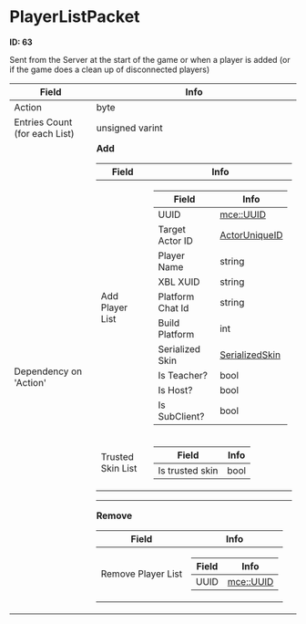 # PlayerListPacket

__ID: 63__

Sent from the Server at the start of the game or when a player is added (or if the game does a clean up of disconnected players)

<table><thead><tr><th>Field</th><th>Info</th></tr></thead><tbody>
<tr><td>Action</td><td>byte</td></tr>
<tr><td>Entries Count (for each List)</td><td>unsigned varint</td></tr>
<tr><td>Dependency on 'Action'</td><td><b>Add</b><br>
  <table><thead><tr><th>Field</th><th>Info</th></tr></thead><tbody>
  <tr><td>Add Player List</td><td><table><thead><tr><th>Field</th><th>Info</th></tr></thead><tbody>
    <tr><td>UUID</td><td><a href="../types/mce_UUID.md">mce::UUID</a></td></tr>
    <tr><td>Target Actor ID</td><td><a href="../types/ActorUniqueID.md">ActorUniqueID</a></td></tr>
    <tr><td>Player Name</td><td>string</td></tr>
    <tr><td>XBL XUID</td><td>string</td></tr>
    <tr><td>Platform Chat Id</td><td>string</td></tr>
    <tr><td>Build Platform</td><td>int</td></tr>
    <tr><td>Serialized Skin</td><td><a href="../types/SerializedSkin.md">SerializedSkin</a></td></tr>
    <tr><td>Is Teacher?</td><td>bool</td></tr>
    <tr><td>Is Host?</td><td>bool</td></tr>
    <tr><td>Is SubClient?</td><td>bool</td></tr>
    </tbody></table></td></tr>
  <tr><td>Trusted Skin List</td><td><table><thead><tr><th>Field</th><th>Info</th></tr></thead><tbody>
    <tr><td>Is trusted skin</td><td>bool</td></tr>
    </tbody></table></td></tr>
  </tbody></table><hr>
  <b>Remove</b><br>
  <table><thead><tr><th>Field</th><th>Info</th></tr></thead><tbody>
  <tr><td>Remove Player List</td><td><table><thead><tr><th>Field</th><th>Info</th></tr></thead><tbody>
    <tr><td>UUID</td><td><a href="../types/mce_UUID.md">mce::UUID</a></td></tr>
    </tbody></table></td></tr>
  </tbody></table></td></tr>
</tbody></table>